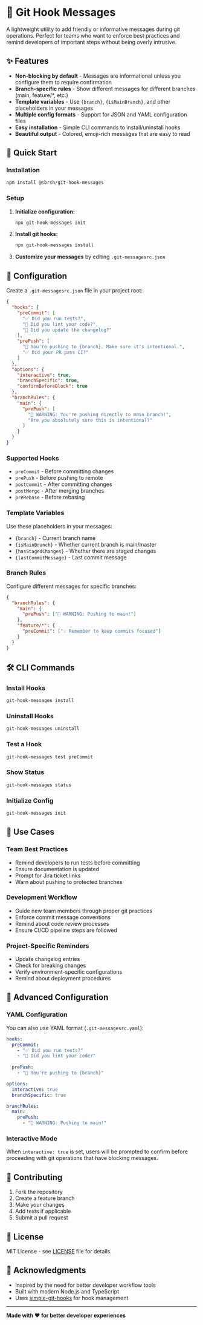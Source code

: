 # 🧩 Git Hook Messages

A lightweight utility to add friendly or informative messages during git operations. Perfect for teams who want to enforce best practices and remind developers of important steps without being overly intrusive.

## ✨ Features

- **Non-blocking by default** - Messages are informational unless you configure them to require confirmation
- **Branch-specific rules** - Show different messages for different branches (main, feature/*, etc.)
- **Template variables** - Use `{branch}`, `{isMainBranch}`, and other placeholders in your messages
- **Multiple config formats** - Support for JSON and YAML configuration files
- **Easy installation** - Simple CLI commands to install/uninstall hooks
- **Beautiful output** - Colored, emoji-rich messages that are easy to read

## 🚀 Quick Start

### Installation

```bash
npm install @sbrsh/git-hook-messages
```

### Setup

1. **Initialize configuration:**
   ```bash
   npx git-hook-messages init
   ```

2. **Install git hooks:**
   ```bash
   npx git-hook-messages install
   ```

3. **Customize your messages** by editing `.git-messagesrc.json`

## 📝 Configuration

Create a `.git-messagesrc.json` file in your project root:

```json
{
  "hooks": {
    "preCommit": [
      "✅ Did you run tests?",
      "🔧 Did you lint your code?",
      "📝 Did you update the changelog?"
    ],
    "prePush": [
      "🚨 You're pushing to {branch}. Make sure it's intentional.",
      "✅ Did your PR pass CI?"
    ]
  },
  "options": {
    "interactive": true,
    "branchSpecific": true,
    "confirmBeforeBlock": true
  },
  "branchRules": {
    "main": {
      "prePush": [
        "🚨 WARNING: You're pushing directly to main branch!",
        "Are you absolutely sure this is intentional?"
      ]
    }
  }
}
```

### Supported Hooks

- `preCommit` - Before committing changes
- `prePush` - Before pushing to remote
- `postCommit` - After committing changes
- `postMerge` - After merging branches
- `preRebase` - Before rebasing

### Template Variables

Use these placeholders in your messages:

- `{branch}` - Current branch name
- `{isMainBranch}` - Whether current branch is main/master
- `{hasStagedChanges}` - Whether there are staged changes
- `{lastCommitMessage}` - Last commit message

### Branch Rules

Configure different messages for specific branches:

```json
{
  "branchRules": {
    "main": {
      "prePush": ["🚨 WARNING: Pushing to main!"]
    },
    "feature/*": {
      "preCommit": ["💡 Remember to keep commits focused"]
    }
  }
}
```

## 🛠️ CLI Commands

### Install Hooks
```bash
git-hook-messages install
```

### Uninstall Hooks
```bash
git-hook-messages uninstall
```

### Test a Hook
```bash
git-hook-messages test preCommit
```

### Show Status
```bash
git-hook-messages status
```

### Initialize Config
```bash
git-hook-messages init
```

## 🎯 Use Cases

### Team Best Practices
- Remind developers to run tests before committing
- Ensure documentation is updated
- Prompt for Jira ticket links
- Warn about pushing to protected branches

### Development Workflow
- Guide new team members through proper git practices
- Enforce commit message conventions
- Remind about code review processes
- Ensure CI/CD pipeline steps are followed

### Project-Specific Reminders
- Update changelog entries
- Check for breaking changes
- Verify environment-specific configurations
- Remind about deployment procedures

## 🔧 Advanced Configuration

### YAML Configuration

You can also use YAML format (`.git-messagesrc.yaml`):

```yaml
hooks:
  preCommit:
    - "✅ Did you run tests?"
    - "🔧 Did you lint your code?"
  
  prePush:
    - "🚨 You're pushing to {branch}"

options:
  interactive: true
  branchSpecific: true

branchRules:
  main:
    prePush:
      - "🚨 WARNING: Pushing to main!"
```

### Interactive Mode

When `interactive: true` is set, users will be prompted to confirm before proceeding with git operations that have blocking messages.

## 🤝 Contributing

1. Fork the repository
2. Create a feature branch
3. Make your changes
4. Add tests if applicable
5. Submit a pull request

## 📄 License

MIT License - see [LICENSE](LICENSE) file for details.

## 🙏 Acknowledgments

- Inspired by the need for better developer workflow tools
- Built with modern Node.js and TypeScript
- Uses [simple-git-hooks](https://github.com/toplenboren/simple-git-hooks) for hook management

---

**Made with ❤️ for better developer experiences** 